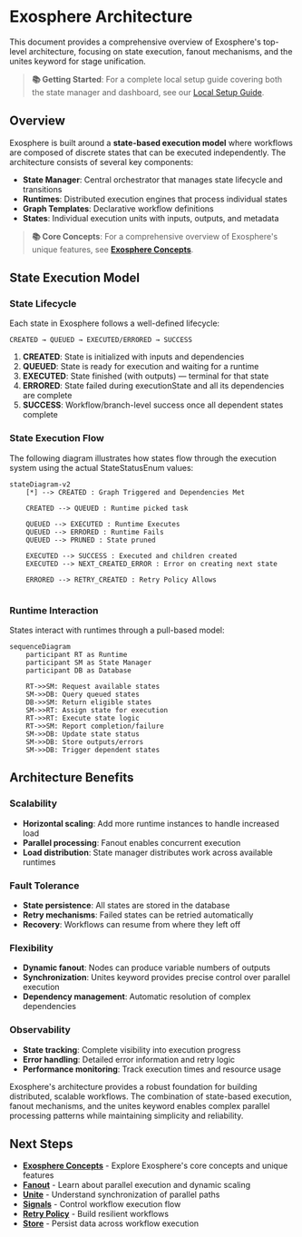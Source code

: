 # Exosphere Architecture

This document provides a comprehensive overview of Exosphere's top-level architecture, focusing on state execution, fanout mechanisms, and the unites keyword for stage unification.

> **📚 Getting Started**: For a complete local setup guide covering both the state manager and dashboard, see our [Local Setup Guide](./local-setup.md).

## Overview

Exosphere is built around a **state-based execution model** where workflows are composed of discrete states that can be executed independently. The architecture consists of several key components:

- **State Manager**: Central orchestrator that manages state lifecycle and transitions
- **Runtimes**: Distributed execution engines that process individual states
- **Graph Templates**: Declarative workflow definitions
- **States**: Individual execution units with inputs, outputs, and metadata

> **📚 Core Concepts**: For a comprehensive overview of Exosphere's unique features, see **[Exosphere Concepts](./concepts.md)**.

## State Execution Model

### State Lifecycle

Each state in Exosphere follows a well-defined lifecycle:

```
CREATED → QUEUED → EXECUTED/ERRORED → SUCCESS
```

1. **CREATED**: State is initialized with inputs and dependencies
2. **QUEUED**: State is ready for execution and waiting for a runtime
3. **EXECUTED**: State finished (with outputs) — terminal for that state
4. **ERRORED**: State failed during executionState and all its dependencies are complete
5. **SUCCESS**: Workflow/branch-level success once all dependent states complete

### State Execution Flow

The following diagram illustrates how states flow through the execution system using the actual StateStatusEnum values:

```mermaid
stateDiagram-v2
    [*] --> CREATED : Graph Triggered and Dependencies Met
    
    CREATED --> QUEUED : Runtime picked task
    
    QUEUED --> EXECUTED : Runtime Executes
    QUEUED --> ERRORED : Runtime Fails
    QUEUED --> PRUNED : State pruned
    
    EXECUTED --> SUCCESS : Executed and children created
    EXECUTED --> NEXT_CREATED_ERROR : Error on creating next state
    
    ERRORED --> RETRY_CREATED : Retry Policy Allows  


```

### Runtime Interaction

States interact with runtimes through a pull-based model:

```mermaid
sequenceDiagram   
    participant RT as Runtime
    participant SM as State Manager
    participant DB as Database
    
    RT->>SM: Request available states
    SM->>DB: Query queued states
    DB->>SM: Return eligible states
    SM->>RT: Assign state for execution
    RT->>RT: Execute state logic
    RT->>SM: Report completion/failure
    SM->>DB: Update state status
    SM->>DB: Store outputs/errors
    SM->>DB: Trigger dependent states
```

## Architecture Benefits

### Scalability

- **Horizontal scaling**: Add more runtime instances to handle increased load
- **Parallel processing**: Fanout enables concurrent execution
- **Load distribution**: State manager distributes work across available runtimes

### Fault Tolerance

- **State persistence**: All states are stored in the database
- **Retry mechanisms**: Failed states can be retried automatically
- **Recovery**: Workflows can resume from where they left off

### Flexibility

- **Dynamic fanout**: Nodes can produce variable numbers of outputs
- **Synchronization**: Unites keyword provides precise control over parallel execution
- **Dependency management**: Automatic resolution of complex dependencies

### Observability

- **State tracking**: Complete visibility into execution progress
- **Error handling**: Detailed error information and retry logic
- **Performance monitoring**: Track execution times and resource usage


Exosphere's architecture provides a robust foundation for building distributed, scalable workflows. The combination of state-based execution, fanout mechanisms, and the unites keyword enables complex parallel processing patterns while maintaining simplicity and reliability.

## Next Steps

- **[Exosphere Concepts](./concepts.md)** - Explore Exosphere's core concepts and unique features
- **[Fanout](./fanout.md)** - Learn about parallel execution and dynamic scaling
- **[Unite](./unite.md)** - Understand synchronization of parallel paths
- **[Signals](./signals.md)** - Control workflow execution flow
- **[Retry Policy](./retry-policy.md)** - Build resilient workflows
- **[Store](./store.md)** - Persist data across workflow execution